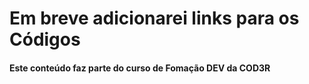 # Em breve adicionarei links para os Códigos

#### Este conteúdo faz parte do curso de Fomação DEV da COD3R
